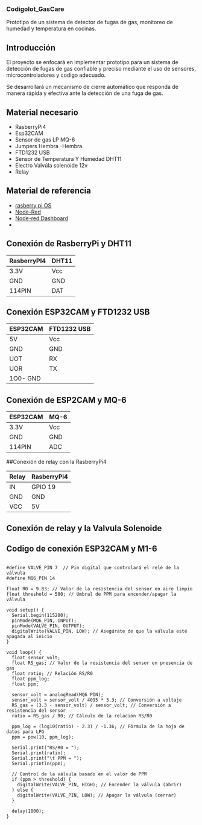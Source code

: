 

### CodigoIot_GasCare
Prototipo de un sistema de detector de fugas de gas,  monitoreo de humedad y temperatura en cocinas. 
## Introducción
El proyecto se enfocará en implementar prototipo para un sistema de detección de fugas de gas confiable y preciso mediante el uso de sensores, microcontroladores y codigo adecuado.

Se desarrollará un mecanismo de cierre automático que responda de manera rápida y efectiva ante la detección de una fuga de gas.

## Material necesario
- RasberryPi4
- Esp32CAM
- Sensor de gas LP MQ-6
- Jumpers Hembra -Hembra
- FTD1232 USB
- Sensor de Temperatura Y Humedad DHT11
- Electro Valvúla solenoide 12v
- Relay


## Material de referencia
- [rasberry pi OS](https://www.raspberrypi.com/software/operating-systems/ "rasberry pi OS")
- [Node-Red](https://nodered.org/docs/getting-started/local "Node-Red")
- [Node-red Dashboard](https://flows.nodered.org/node/node-red-dashboard "Node-red Dashboard")
-
## Conexión de RasberryPi y DHT11

| RasberryPI4      | DHT11 |
| --------- | ------|
|  3.3V    |   Vcc  |
| GND     |    GND |
| 114PIN      |     DAT |

## Conexión ESP32CAM y FTD1232 USB

| ESP32CAM      | FTD1232 USB |
| --------| ----|
| 5V  | Vcc |
| GND     |   GND |
| UOT      |    RX |
| UOR      |    TX |
| 1O0-   GND |

## Conexión de ESP2CAM y MQ-6
| ESP32CAM      | MQ-6 |
| --------- | ------|
|  3.3V    |   Vcc  |
| GND     |    GND |
| 114PIN      |     ADC |

##Conexión de relay con la RasberryPi4

| Relay      |RasberryPi4 |
| --------- | ------|
|  IN    |    GPIO 19  |
| GND     |    GND |
| VCC      |     5V |

## Conexión de relay y la Valvula Solenoide


## Codigo  de conexión ESP32CAM y M1-6

```

#define VALVE_PIN 7  // Pin digital que controlará el relé de la válvula
#define MQ6_PIN 14

float R0 = 9.83; // Valor de la resistencia del sensor en aire limpio
float threshold = 500; // Umbral de PPM para encender/apagar la válvula

void setup() {
  Serial.begin(115200);
  pinMode(MQ6_PIN, INPUT);
  pinMode(VALVE_PIN, OUTPUT);
  digitalWrite(VALVE_PIN, LOW); // Asegúrate de que la válvula esté apagada al inicio
}

void loop() {
  float sensor_volt;
  float RS_gas; // Valor de la resistencia del sensor en presencia de gas
  float ratio; // Relación RS/R0
  float ppm_log;
  float ppm;

  sensor_volt = analogRead(MQ6_PIN);
  sensor_volt = sensor_volt / 4095 * 3.3; // Conversión a voltaje
  RS_gas = (3.3 - sensor_volt) / sensor_volt; // Conversión a resistencia del sensor
  ratio = RS_gas / R0; // Cálculo de la relación RS/R0
  
  ppm_log = (log10(ratio) - 2.3) / -1.36; // Fórmula de la hoja de datos para LPG
  ppm = pow(10, ppm_log);

  Serial.print("RS/R0 = ");
  Serial.print(ratio);
  Serial.print("\t PPM = ");
  Serial.println(ppm);

  // Control de la válvula basado en el valor de PPM
  if (ppm > threshold) {
    digitalWrite(VALVE_PIN, HIGH); // Encender la válvula (abrir)
  } else {
    digitalWrite(VALVE_PIN, LOW); // Apagar la válvula (cerrar)
  }

  delay(1000);
}

```
